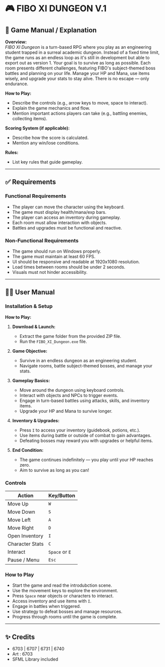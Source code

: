 # 🎮 FIBO XI DUNGEON V.1

## 📘 Game Manual / Explanation

**Overview:**  
*FIBO XI Dungeon* is a turn-based RPG where you play as an engineering student trapped in a surreal academic dungeon. 
Instead of a fixed time limit, the game runs as an endless loop as it's still in development but able to export out as version 1.
Your goal is to survive as long as possible. Each room presents different challenges, featuring FIBO's subject-themed boss battles and planning on your life. 
Manage your HP and Mana, use items wisely, and upgrade your stats to stay alive. There is no escape — only endurance.


**How to Play:**
- Describe the controls (e.g., arrow keys to move, space to interact).
- Explain the game mechanics and flow.
- Mention important actions players can take (e.g., battling enemies, collecting items).

**Scoring System (if applicable):**
- Describe how the score is calculated.
- Mention any win/lose conditions.

**Rules:**
- List key rules that guide gameplay.


---

## ✅ Requirements

### Functional Requirements
- The player can move the character using the keyboard.
- The game must display health/mana/exp bars.
- The player can access an inventory during gameplay.
- Each room must allow interaction with objects.
- Battles and upgrades must be functional and reactive.

### Non-Functional Requirements
- The game should run on Windows properly.
- The game must maintain at least 60 FPS.
- UI should be responsive and readable at 1920x1080 resolution.
- Load times between rooms should be under 2 seconds.
- Visuals must not hinder accessibility.

---

## 🧑‍💻 User Manual

### Installation & Setup
**How to Play:**
1. **Download & Launch:**
   - Extract the game folder from the provided ZIP file.
   - Run the `FIBO_XI_Dungeon.exe` file.

2. **Game Objective:**
   - Survive in an endless dungeon as an engineering student.
   - Navigate rooms, battle subject-themed bosses, and manage your stats.

3. **Gameplay Basics:**
   - Move around the dungeon using keyboard controls.
   - Interact with objects and NPCs to trigger events.
   - Engage in turn-based battles using attacks, skills, and inventory items.
   - Upgrade your HP and Mana to survive longer.

4. **Inventory & Upgrades:**
   - Press `I` to access your inventory (guidebook, potions, etc.).
   - Use items during battle or outside of combat to gain advantages.
   - Defeating bosses may reward you with upgrades or helpful items.

5. **End Condition:**
   - The game continues indefinitely — you play until your HP reaches zero.
   - Aim to survive as long as you can!


### Controls
| Action          | Key/Button         |
|-----------------|--------------------|
| Move Up         | `W`                |
| Move Down       | `S`                |
| Move Left       | `A`                |
| Move Right      | `D`                |
| Open Inventory  | `I`                |
| Character Stats | `C`                |
| Interact        | `Space` or `E`     |
| Pause / Menu    | `Esc`              |

### How to Play
- Start the game and read the introdubction scene.
- Use the movement keys to explore the environment.
- Press `Space` near objects or characters to interact.
- Access inventory and use items with `I`.
- Engage in battles when triggered.
- Use strategy to defeat bosses and manage resources.
- Progress through rooms until the game is complete.

---

## ✨ Credits

- 6703 | 6707 | 6731 | 6740
- Art  : 6703
- SFML Library included
